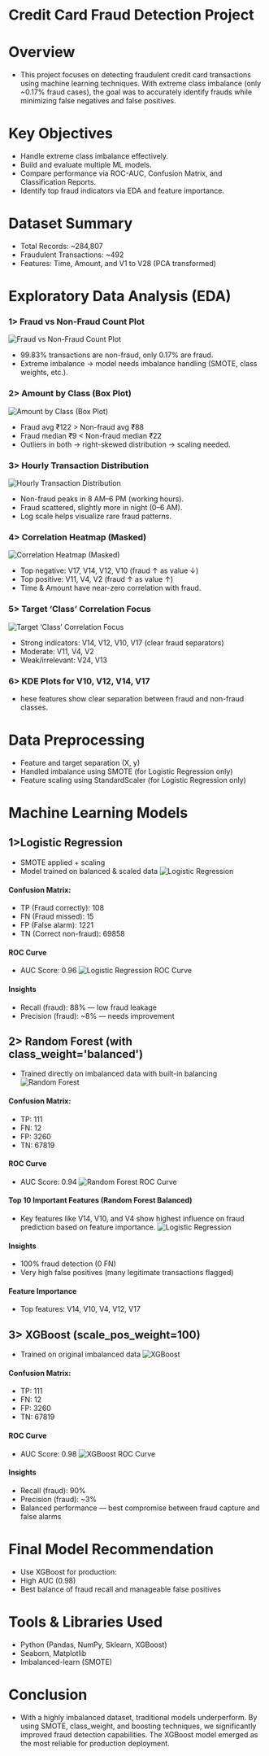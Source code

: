 # Credit Card Fraud Detection Project
# Overview
- This project focuses on detecting fraudulent credit card transactions using machine learning techniques. With extreme class imbalance (only ~0.17% fraud cases), the goal was to accurately identify frauds while minimizing false negatives and false positives.

#  Key Objectives
- Handle extreme class imbalance effectively.
- Build and evaluate multiple ML models.
- Compare performance via ROC-AUC, Confusion Matrix, and Classification Reports.
- Identify top fraud indicators via EDA and feature importance.

# Dataset Summary
- Total Records: ~284,807
- Fraudulent Transactions: ~492
- Features: Time, Amount, and V1 to V28 (PCA transformed)

# Exploratory Data Analysis (EDA)
### 1> Fraud vs Non-Fraud Count Plot
![Fraud vs Non-Fraud Count Plot](https://github.com/Anshpatel1825/credit-card-fraud-detection/blob/main/Screenshot%202025-06-23%20175833%20-%20Copy.png?raw=true)
- 99.83% transactions are non-fraud, only 0.17% are fraud.
- Extreme imbalance → model needs imbalance handling (SMOTE, class weights, etc.).
  
### 2> Amount by Class (Box Plot)
![Amount by Class (Box Plot)](https://github.com/Anshpatel1825/credit-card-fraud-detection/blob/main/Screenshot%202025-06-23%20175901%20-%20Copy.png?raw=true)
- Fraud avg ₹122 > Non-fraud avg ₹88
- Fraud median ₹9 < Non-fraud median ₹22
- Outliers in both → right-skewed distribution → scaling needed.
  
### 3> Hourly Transaction Distribution
![Hourly Transaction Distribution](https://github.com/Anshpatel1825/credit-card-fraud-detection/blob/main/Screenshot%202025-06-23%20175914%20-%20Copy.png?raw=true)
- Non-fraud peaks in 8 AM–6 PM (working hours).
- Fraud scattered, slightly more in night (0–6 AM).
- Log scale helps visualize rare fraud patterns.
  
### 4> Correlation Heatmap (Masked)
![Correlation Heatmap (Masked)](https://github.com/Anshpatel1825/credit-card-fraud-detection/blob/main/Screenshot%202025-06-23%20175948%20-%20Copy.png?raw=true)
- Top negative: V17, V14, V12, V10 (fraud ↑ as value ↓)
- Top positive: V11, V4, V2 (fraud ↑ as value ↑)
- Time & Amount have near-zero correlation with fraud.
  
### 5> Target ‘Class’ Correlation Focus
![Target ‘Class’ Correlation Focus](https://github.com/Anshpatel1825/credit-card-fraud-detection/blob/main/Screenshot%202025-06-23%20180024%20-%20Copy.png?raw=true)
- Strong indicators: V14, V12, V10, V17 (clear fraud separators)
- Moderate: V11, V4, V2
- Weak/irrelevant: V24, V13
 
### 6> KDE Plots for V10, V12, V14, V17
- hese features show clear separation between fraud and non-fraud classes.

# Data Preprocessing
- Feature and target separation (X, y)
- Handled imbalance using SMOTE (for Logistic Regression only)
- Feature scaling using StandardScaler (for Logistic Regression only)

# Machine Learning Models

## 1>Logistic Regression
- SMOTE applied + scaling
- Model trained on balanced & scaled data
![Logistic Regression](
https://github.com/Anshpatel1825/credit-card-fraud-detection/blob/main/Screenshot%202025-06-23%20180313%20-%20Copy.png?raw=true)



#### Confusion Matrix:

- TP (Fraud correctly): 108
- FN (Fraud missed): 15
- FP (False alarm): 1221
- TN (Correct non-fraud): 69858

#### ROC Curve
- AUC Score: 0.96
![Logistic Regression ROC Curve](https://github.com/Anshpatel1825/credit-card-fraud-detection/blob/main/Screenshot%202025-06-23%20180326%20-%20Copy.png?raw=true)

  
#### Insights
- Recall (fraud): 88% — low fraud leakage
- Precision (fraud): ~8% — needs improvement

## 2> Random Forest (with class_weight='balanced')
- Trained directly on imbalanced data with built-in balancing
![Random Forest](https://github.com/Anshpatel1825/credit-card-fraud-detection/blob/main/Screenshot%202025-06-23%20180358%20-%20Copy.png?raw=true)

#### Confusion Matrix:
- TP: 111
- FN: 12
- FP: 3260
- TN: 67819

#### ROC Curve
- AUC Score: 0.94
  ![Random Forest ROC Curve](https://github.com/Anshpatel1825/credit-card-fraud-detection/blob/main/Screenshot%202025-06-23%20180408.png?raw=true)

#### Top 10 Important Features (Random Forest Balanced)
- Key features like V14, V10, and V4 show highest influence on fraud prediction based on feature importance.
![Logistic Regression](https://github.com/Anshpatel1825/credit-card-fraud-detection/blob/main/Screenshot%202025-06-23%20180421.png?raw=true)

  
#### Insights
- 100% fraud detection (0 FN)
- Very high false positives (many legitimate transactions flagged)

#### Feature Importance
- Top features: V14, V10, V4, V12, V17


## 3> XGBoost (scale_pos_weight=100)
- Trained on original imbalanced data
  ![XGBoost](https://github.com/Anshpatel1825/credit-card-fraud-detection/blob/main/Screenshot%202025-06-23%20180454.png?raw=true)


#### Confusion Matrix:

- TP: 111
- FN: 12
- FP: 3260
- TN: 67819

#### ROC Curve
- AUC Score: 0.98
![XGBoost ROC Curve](https://github.com/Anshpatel1825/credit-card-fraud-detection/blob/main/Screenshot%202025-06-23%20180507.png?raw=true)

  
#### Insights
- Recall (fraud): 90%
- Precision (fraud): ~3%
- Balanced performance — best compromise between fraud capture and false alarms

# Final Model Recommendation
- Use XGBoost for production:
- High AUC (0.98)
- Best balance of fraud recall and manageable false positives

# Tools & Libraries Used
- Python (Pandas, NumPy, Sklearn, XGBoost)
- Seaborn, Matplotlib
- Imbalanced-learn (SMOTE)

#  Conclusion
- With a highly imbalanced dataset, traditional models underperform. By using SMOTE, class_weight, and boosting techniques, we significantly improved fraud detection capabilities. The XGBoost model emerged as the most reliable for production deployment.


